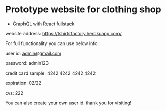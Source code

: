 # Prototype website for clothing shop
- GraphQL with React fullstack

website address: 
https://tshirtsfactory.herokuapp.com/

For full functionality you can use below info.

user id: admin@gmail.com

password: admin123

credit card sample: 4242 4242 4242 4242

expiration: 02/22

cvs: 222

You can also create your own user id.
thank you for visiting!
